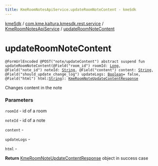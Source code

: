 ```yaml
---
title: KmeRoomNotesApiService.updateRoomNoteContent - kmeSdk
---
```


[kmeSdk](../../index.html) / [com.kme.kaltura.kmesdk.rest.service](../index.html) / [KmeRoomNotesApiService](index.html) / [updateRoomNoteContent](./update-room-note-content.html)

# updateRoomNoteContent

`@FormUrlEncoded @POST("note/updateContent") abstract suspend fun updateRoomNoteContent(@Field("room_id") roomId: `[`Long`](https://kotlinlang.org/api/latest/jvm/stdlib/kotlin/-long/index.html)`, @Field("note_id") noteId: `[`String`](https://kotlinlang.org/api/latest/jvm/stdlib/kotlin/-string/index.html)`, @Field("content") content: `[`String`](https://kotlinlang.org/api/latest/jvm/stdlib/kotlin/-string/index.html)`, @Field("should_update_change_log") updateLogs: `[`Boolean`](https://kotlinlang.org/api/latest/jvm/stdlib/kotlin/-boolean/index.html)` = false, @Field("html") html: `[`String`](https://kotlinlang.org/api/latest/jvm/stdlib/kotlin/-string/index.html)`): `[`KmeRoomNoteUpdateContentResponse`](../../com.kme.kaltura.kmesdk.rest.response.room.notes/-kme-room-note-update-content-response/index.html)

Changes content in the note

### Parameters

`roomId` - id of a room

`noteId` - id of a note

`content` -

`updateLogs` -

`html` -

**Return**
[KmeRoomNoteUpdateContentResponse](../../com.kme.kaltura.kmesdk.rest.response.room.notes/-kme-room-note-update-content-response/index.html) object in success case

